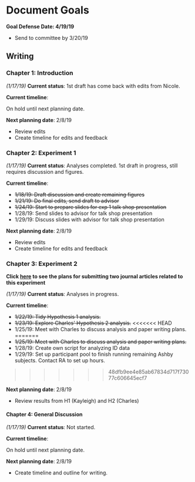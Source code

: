 # Document Goals

**Goal Defense Date: 4/19/19**

* Send to committee by 3/20/19

## Writing

### Chapter 1: Introduction

*(1/17/19)* **Current status**: 1st draft has come back with edits from Nicole. 

**Current timeline**:

On hold until next planning date.

**Next planning date**: 2/8/19

* Review edits
* Create timeline for edits and feedback

### Chapter 2: Experiment 1

*(1/17/19)* **Current status**: Analyses completed. 1st draft in progress, still requires discussion and figures.

**Current timeline**:

* ~~1/18/19: Draft discussion and create remaining figures~~
* ~~1/21/19: Do final edits, send draft to advisor~~
* ~~1/24/19: Start to prepare slides for exp 1 talk shop presentation~~
* 1/28/19: Send slides to advisor for talk shop presentation
* 1/29/19: Discuss slides with advisor for talk shop presentation

**Next planning date**: 2/8/19

* Review edits
* Create timeline for edits and feedback

### Chapter 3: Experiment 2

**Click [here](./papersub.md) to see the plans for submitting two journal articles related to this experiment**

*(1/17/19)* **Current status**: Analyses in progress.

**Current timeline**:

* ~~1/22/19: Tidy Hypothesis 1 analysis.~~
* ~~1/23/19: Explore Charles' Hypothesis 2 analysis.~~
<<<<<<< HEAD
* 1/25/19: Meet with Charles to discuss analysis and paper writing plans.
=======
* ~~1/25/19: Meet with Charles to discuss analysis and paper writing plans.~~
* 1/28/19: Create own script for analyzing ID data
* 1/29/19: Set up participant pool to finish running remaining Ashby subjects. Contact RA to set up hours.
>>>>>>> 48dfb9ee4e85ab67834d717f73077c606645ecf7

**Next planning date**: 2/8/19

* Review results from H1 (Kayleigh) and H2 (Charles)

#### Chapter 4: General Discussion

*(1/17/19)* **Current status**: Not started.

**Current timeline**:

On hold until next planning date.

**Next planning date**: 2/8/19

* Create timeline and outline for writing.

